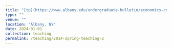 ```yaml
---
title: "[tp](https://www.albany.edu/undergraduate-bulletin/economics-courses.php](https://www.dropbox.com/preview/Teaching_Philosophy.pdf?context=content_suggestions&role=personal)"
type: ""
venue: ""
location: "Albany, NY"
date: 2024-01-01
collection: teaching
permalink: /teaching/2014-spring-teaching-2
---
```

